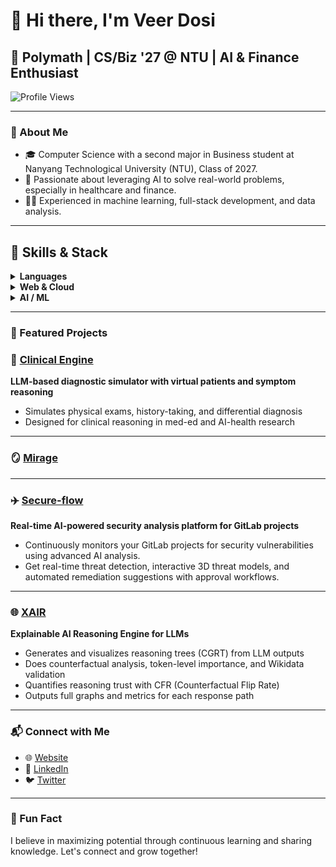 # 👋 Hi there, I'm Veer Dosi

## 🚀 Polymath | CS/Biz '27 @ NTU | AI & Finance Enthusiast

![Profile Views](https://komarev.com/ghpvc/?username=veerdosi&style=flat-square)

---

### 🧠 About Me

- 🎓 Computer Science with a second major in Business student at Nanyang Technological University (NTU), Class of 2027.
- 🤖 Passionate about leveraging AI to solve real-world problems, especially in healthcare and finance.
- 🧑‍💻 Experienced in machine learning, full-stack development, and data analysis.

---

## 💼 Skills & Stack

<details>
  <summary><strong>Languages</strong></summary>
  
  ![Python](https://img.shields.io/badge/Python-3776AB?style=flat-square&logo=python&logoColor=white)
  ![JavaScript](https://img.shields.io/badge/JavaScript-F7DF1E?style=flat-square&logo=javascript&logoColor=black)
  ![TypeScript](https://img.shields.io/badge/TypeScript-007ACC?style=flat-square&logo=typescript&logoColor=white)
  ![SQL](https://img.shields.io/badge/SQL-336791?style=flat-square&logo=postgresql&logoColor=white)
  ![C](https://img.shields.io/badge/C-00599C?style=flat-square&logo=c&logoColor=white)
</details>

<details>
  <summary><strong>Web & Cloud</strong></summary>
  
  ![React](https://img.shields.io/badge/React-20232a?style=flat-square&logo=react&logoColor=61DAFB)
  ![Next.js](https://img.shields.io/badge/Next.js-000?style=flat-square&logo=next.js&logoColor=white)
  ![Node.js](https://img.shields.io/badge/Node.js-339933?style=flat-square&logo=node.js&logoColor=white)
  ![Express](https://img.shields.io/badge/Express.js-404D59?style=flat-square&logo=express&logoColor=white)
  ![Firebase](https://img.shields.io/badge/Firebase-FFCA28?style=flat-square&logo=firebase&logoColor=black)
  ![Supabase](https://img.shields.io/badge/Supabase-3ECF8E?style=flat-square&logo=supabase&logoColor=white)
  ![AWS](https://img.shields.io/badge/AWS-232F3E?style=flat-square&logo=amazon-aws&logoColor=white)
</details>

<details>
  <summary><strong>AI / ML</strong></summary>

  ![OpenAI](https://img.shields.io/badge/OpenAI-412991?style=flat-square&logo=openai&logoColor=white)
  ![LangChain](https://img.shields.io/badge/LangChain-5A5FC7?style=flat-square)
  ![Scikit-learn](https://img.shields.io/badge/Scikit--Learn-F7931E?style=flat-square&logo=scikit-learn&logoColor=white)
  ![TensorFlow](https://img.shields.io/badge/TensorFlow-FF6F00?style=flat-square&logo=tensorflow&logoColor=white)
  ![PyTorch](https://img.shields.io/badge/PyTorch-EE4C2C?style=flat-square&logo=pytorch&logoColor=white)
</details>

---

### 📂 Featured Projects

### 🧠 [Clinical Engine](https://github.com/veerdosi/clinical-engine)  
**LLM-based diagnostic simulator with virtual patients and symptom reasoning**  
- Simulates physical exams, history-taking, and differential diagnosis  
- Designed for clinical reasoning in med-ed and AI-health research

---

### 🪞 [Mirage](https://github.com/veerdosi/mirage)  

---

### ✈️ [Secure-flow](https://github.com/veerdosi/secure-flow)  
**Real-time AI-powered security analysis platform for GitLab projects**  
- Continuously monitors your GitLab projects for security vulnerabilities using advanced AI analysis.
- Get real-time threat detection, interactive 3D threat models, and automated remediation suggestions with approval workflows.

---

### 🌐 [XAIR](https://github.com/veerdosi/xair)  
**Explainable AI Reasoning Engine for LLMs**  
- Generates and visualizes reasoning trees (CGRT) from LLM outputs  
- Does counterfactual analysis, token-level importance, and Wikidata validation  
- Quantifies reasoning trust with CFR (Counterfactual Flip Rate)  
- Outputs full graphs and metrics for each response path

---

### 📬 Connect with Me

- 🌐 [Website](https://veerdosi.in)
- 💼 [LinkedIn](https://www.linkedin.com/in/veerdosi/)
- 🐦 [Twitter](https://twitter.com/veerdosi)

---

### 🌟 Fun Fact

I believe in maximizing potential through continuous learning and sharing knowledge. Let's connect and grow together!

